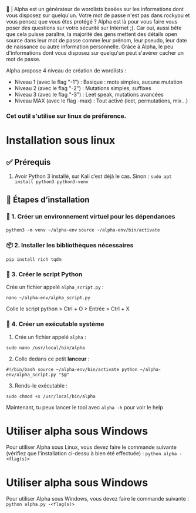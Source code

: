 📜​ | Alpha est un générateur de wordlists basées sur les informations dont vous disposez sur quelqu'un. Votre mot de passe n'est pas dans rockyou et vous pensez que vous êtes protégé ? Alpha est là pour vous faire vous poser des questions sur votre sécurité sur Internet ;).
Car oui, aussi bête que cela puisse paraître, la majorité des gens mettent des détails open source dans leur mot de passe comme leur prénom, leur pseudo, leur date de naissance ou autre information personnelle. Grâce à Alpha, le peu d'informations dont vous disposez sur quelqu'un peut s'avérer cacher un mot de passe.

Alpha propose 4 niveau de création de wordlists : 
- Niveau 1 (avec le flag "-1") : Basique : mots simples, aucune mutation
- Niveau 2 (avec le flag "-2") : Mutations simples, suffixes
- Niveau 3 (avec le flag "-3") : Leet speak, mutations avancées
- Niveau MAX (avec le flag -max) : Tout activé (leet, permutations, mix...)

### **Cet outil s'utilise sur linux de préférence.**

# Installation sous linux

## ✅ Prérequis
1. Avoir Python 3 installé, sur Kali c’est déjà le cas. Sinon :
`sudo apt install python3 python3-venv`

## 🔧 Étapes d’installation

### 📁 1. Créer un environnement virtuel pour les dépendances

`python3 -m venv ~/alpha-env`
`source ~/alpha-env/bin/activate`

### 📦 2. Installer les bibliothèques nécessaires

`pip install rich tqdm`

### 📝 3. Créer le script Python

Crée un fichier appelé `alpha_script.py` :

`nano ~/alpha-env/alpha_script.py`

Colle le script python > Ctrl + O > Entrée > Ctrl + X

### 🚀 4. Créer un exécutable système

1. Crée un fichier appelé `alpha` :
    
`sudo nano /usr/local/bin/alpha`

2. Colle dedans ce petit **lanceur** :
    
`#!/bin/bash source ~/alpha-env/bin/activate python ~/alpha-env/alpha_script.py "$@"`

3. Rends-le exécutable :
    
`sudo chmod +x /usr/local/bin/alpha`



Maintenant, tu peux lancer le tool avec `alpha -h` pour voir  le help

# Utiliser alpha sous Windows

Pour utiliser Alpha sous Linux, vous devez faire le commande suivante (vérifiez que l'installation ci-dessu à bien été effectuée) : `python alpha -<flag(s)>` 

# Utiliser alpha sous Windows

Pour utiliser Alpha sous Windows, vous devez faire le commande suivante : `python alpha.py -<flag(s)>` 
